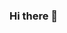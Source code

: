 ### Hi there 👋

<!--
**yongha719/yongha719** is a ✨ _special_ ✨ repository because its `README.md` (this file) appears on your GitHub profile.

[공부한 내용들 정리중]https://www.notion.so/d1a912ba50884435a84a283d870e8b6a?pvs=4
